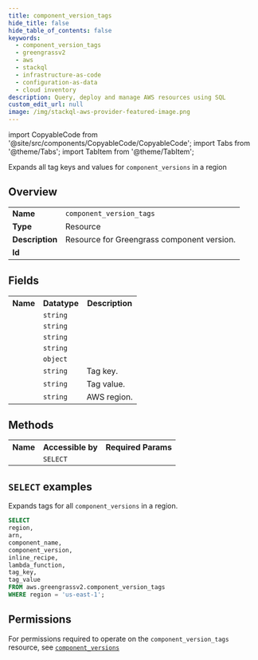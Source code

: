 ```yaml
---
title: component_version_tags
hide_title: false
hide_table_of_contents: false
keywords:
  - component_version_tags
  - greengrassv2
  - aws
  - stackql
  - infrastructure-as-code
  - configuration-as-data
  - cloud inventory
description: Query, deploy and manage AWS resources using SQL
custom_edit_url: null
image: /img/stackql-aws-provider-featured-image.png
---
```


import CopyableCode from '@site/src/components/CopyableCode/CopyableCode';
import Tabs from '@theme/Tabs';
import TabItem from '@theme/TabItem';

Expands all tag keys and values for <code>component_versions</code> in a region

## Overview
<table>
<tbody>
<tr><td><b>Name</b></td><td><code>component_version_tags</code></td></tr>
<tr><td><b>Type</b></td><td>Resource</td></tr>
<tr><td><b>Description</b></td><td>Resource for Greengrass component version.</td></tr>
<tr><td><b>Id</b></td><td><CopyableCode code="aws.greengrassv2.component_version_tags" /></td></tr>
</tbody>
</table>

## Fields
<table>
<tbody>
<tr><th>Name</th><th>Datatype</th><th>Description</th></tr><tr><td><CopyableCode code="arn" /></td><td><code>string</code></td><td></td></tr>
<tr><td><CopyableCode code="component_name" /></td><td><code>string</code></td><td></td></tr>
<tr><td><CopyableCode code="component_version" /></td><td><code>string</code></td><td></td></tr>
<tr><td><CopyableCode code="inline_recipe" /></td><td><code>string</code></td><td></td></tr>
<tr><td><CopyableCode code="lambda_function" /></td><td><code>object</code></td><td></td></tr>
<tr><td><CopyableCode code="tag_key" /></td><td><code>string</code></td><td>Tag key.</td></tr>
<tr><td><CopyableCode code="tag_value" /></td><td><code>string</code></td><td>Tag value.</td></tr>
<tr><td><CopyableCode code="region" /></td><td><code>string</code></td><td>AWS region.</td></tr>
</tbody>
</table>

## Methods

<table>
<tbody>
  <tr>
    <th>Name</th>
    <th>Accessible by</th>
    <th>Required Params</th>
  </tr>
  <tr>
    <td><CopyableCode code="list_resources" /></td>
    <td><code>SELECT</code></td>
    <td><CopyableCode code="region" /></td>
  </tr>
</tbody>
</table>

## `SELECT` examples
Expands tags for all <code>component_versions</code> in a region.
```sql
SELECT
region,
arn,
component_name,
component_version,
inline_recipe,
lambda_function,
tag_key,
tag_value
FROM aws.greengrassv2.component_version_tags
WHERE region = 'us-east-1';
```


## Permissions

For permissions required to operate on the <code>component_version_tags</code> resource, see <a href="/services/greengrassv2/component_versions/#permissions"><code>component_versions</code></a>

